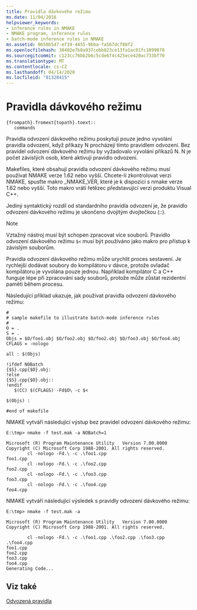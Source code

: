 ```yaml
---
title: Pravidla dávkového režimu
ms.date: 11/04/2016
helpviewer_keywords:
- inference rules in NMAKE
- NMAKE program, inference rules
- batch-mode inference rules in NMAKE
ms.assetid: 0650b547-ef19-4455-9bba-fa567dcf88f2
ms.openlocfilehash: 38402e7b8a937cebb823ce13fa1ac01fc1099878
ms.sourcegitcommit: c123cc76bb2b6c5cde6f4c425ece420ac733bf70
ms.translationtype: MT
ms.contentlocale: cs-CZ
ms.lasthandoff: 04/14/2020
ms.locfileid: "81328415"
---
```

# <a name="batch-mode-rules"></a>Pravidla dávkového režimu

```
{frompath}.fromext{topath}.toext::
   commands
```

Pravidla odvození dávkového režimu poskytují pouze jedno vyvolání pravidla odvození, když příkazy N procházejí tímto pravidlem odvození. Bez pravidel odvození dávkového režimu by vyžadovalo vyvolání příkazů N. N je počet závislých osob, které aktivují pravidlo odvození.

Makefiles, které obsahují pravidla odvození dávkového režimu musí používat NMAKE verze 1.62 nebo vyšší. Chcete-li zkontrolovat verzi NMAKE, spusťte makro _NMAKE_VER, které je k dispozici s nmake verze 1.62 nebo vyšší. Toto makro vrátí řetězec představující verzi produktu Visual C++.

Jediný syntaktický rozdíl od standardního pravidla odvození je, že pravidlo odvození dávkového režimu je ukončeno dvojitým dvojtečkou (::).

> [!NOTE]
> Vztažný nástroj musí být schopen zpracovat více souborů. Pravidlo odvození dávkového režimu `$<` musí být používáno jako makro pro přístup k závislým souborům.

Pravidla odvození dávkového režimu může urychlit proces sestavení. Je rychlejší dodávat soubory do kompilátoru v dávce, protože ovladač kompilátoru je vyvolána pouze jednou. Například kompilátor C a C++ funguje lépe při zpracování sady souborů, protože může zůstat rezidentní paměti během procesu.

Následující příklad ukazuje, jak používat pravidla odvození dávkového režimu:

```
#
# sample makefile to illustrate batch-mode inference rules
#
O = .
S = .
Objs = $O/foo1.obj $O/foo2.obj $O/foo2.obj $O/foo3.obj $O/foo4.obj
CFLAGS = -nologo

all : $(Objs)

!ifdef NOBatch
{$S}.cpp{$O}.obj:
!else
{$S}.cpp{$O}.obj::
!endif
   $(CC) $(CFLAGS) -Fd$O\ -c $<

$(Objs) :

#end of makefile
```

NMAKE vytváří následující výstup bez pravidel odvození dávkového režimu:

```
E:\tmp> nmake -f test.mak -a NOBatch=1

Microsoft (R) Program Maintenance Utility   Version 7.00.0000
Copyright (C) Microsoft Corp 1988-2001. All rights reserved.
        cl -nologo -Fd.\ -c .\foo1.cpp
foo1.cpp
        cl -nologo -Fd.\ -c .\foo2.cpp
foo2.cpp
        cl -nologo -Fd.\ -c .\foo3.cpp
foo3.cpp
        cl -nologo -Fd.\ -c .\foo4.cpp
foo4.cpp
```

NMAKE vytváří následující výsledek s pravidly odvození dávkového režimu:

```
E:\tmp> nmake -f test.mak -a

Microsoft (R) Program Maintenance Utility   Version 7.00.0000
Copyright (C) Microsoft Corp 1988-2001. All rights reserved.

        cl -nologo -Fd.\ -c .\foo1.cpp .\foo2.cpp .\foo3.cpp .\foo4.cpp
foo1.cpp
foo2.cpp
foo3.cpp
foo4.cpp
Generating Code...
```

## <a name="see-also"></a>Viz také

[Odvozená pravidla](inference-rules.md)
